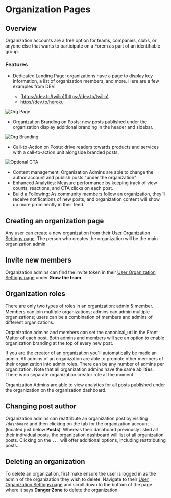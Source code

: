 # Organization Pages

## Overview

Organization accounts are a free option for teams, companies, clubs, or anyone else that wants to participate on a Forem as part of an identifiable group.

### Features

- Dedicated Landing Page: organizations have a page to display key information, a list of organization members, and more. Here are a few examples from DEV:

     * [https://dev.to/twilio](https://dev.to/twilio)
     * [https//dev.to/heroku](https://dev.to/heroku)

![Org Page](https://raw.githubusercontent.com/forem/admin-docs/main/static/img/orgDemoHeroku.png)

- Organization Branding on Posts: new posts published under the organization display additional branding in the header and sidebar.

![Org Branding](https://raw.githubusercontent.com/forem/admin-docs/main/static/img/orgBrandingTwilio.png)

- Call-to-Action on Posts: drive readers towards products and services with a call-to-action unit alongside branded posts.

![Optional CTA](https://raw.githubusercontent.com/forem/admin-docs/main/static/img/orgCTAtriplebyte.png)

- Content management: Organization Admins are able to change the author account and publish posts "under the organization"
- Enhanced Analytics: Measure performance by keeping track of view counts, reactions, and CTA clicks on each post.
- Build a Following: As community members follow an organization, they’ll receive notifications of new posts, and organization content will show up more prominently in their feed.

## Creating an organization page

Any user can create a new organization from their [User Organization Settings page](https://admin.forem.com/docs/_forem-basics/user-settings/organization-settings). The person who creates the organization will be the main organization admin. 

## Invite new members 

Organization admins can find the invite token in their [User Organization Settings page](https://admin.forem.com/docs/_forem-basics/user-settings/organization-settings) under **Grow the team**.

## Organization roles

There are only two types of roles in an organization: admin & member. Members can join multiple organizations; admins can admin multiple organizations; users can be a combination of members and admins of different organizations.

Organization admins and members can set the canonical_url in the Front Matter of each post. Both admins and members will see an option to enable organization branding at the top of every new post.

If you are the creator of an organization you'll automatically be made an admin. All admins of an organization are able to promote other members of their organization into admin roles. There can be any number of admins per organization. Note that all organization admins have the same abilities. There is no separate organization creator role at the moment.

Organization Admins are able to view analytics for all posts published under the organization on the organization dashboard.

## Changing post author

Organization admins can reattribute an organization post by visiting `/dashboard` and then clicking on the tab for the organization account (located just below **Posts**). Whereas their dashboard previously listed all their individual posts, the organization dashboard will list of all organization posts. Clicking on the `...` will offer additional options, including reattributing posts. 

## Deleting an organization

To delete an organization, first make ensure the user is logged in as the admin of the organization they wish to delete. Navigate to their [User Organization Settings page](https://admin.forem.com/docs/_forem-basics/user-settings/organization-settings) and scroll down to the bottom of the page where it says **Danger Zone** to delete the organization. 


